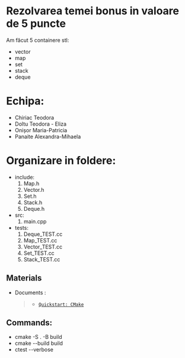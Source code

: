 # Rezolvarea temei bonus in valoare de 5 puncte
Am făcut 5 containere stl:
- vector
- map
- set
- stack
- deque

# Echipa:
- Chiriac Teodora
- Doltu Teodora - Eliza
- Onișor Maria-Patricia
- Panaite Alexandra-Mihaela

# Organizare in foldere:
- include:
  1. Map.h
  2. Vector.h
  3. Set.h
  4. Stack.h
  5. Deque.h
- src:
  1. main.cpp
- tests:
  1. Deque_TEST.cc
  2. Map_TEST.cc
  3. Vector_TEST.cc
  4. Set_TEST.cc
  5. Stack_TEST.cc

## Materials
- Documents :
    > - [`Quickstart: CMake`](https://google.github.io/googletest/quickstart-cmake.html)

## Commands:
- cmake -S . -B build
- cmake --build build
- ctest --verbose 
